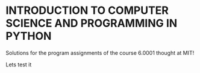 # INTRODUCTION TO COMPUTER SCIENCE AND PROGRAMMING IN PYTHON
Solutions for the program assignments of the course 6.0001 thought at MIT!

Lets test it